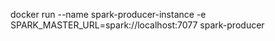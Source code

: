 docker run --name spark-producer-instance -e SPARK_MASTER_URL=spark://localhost:7077 spark-producer

